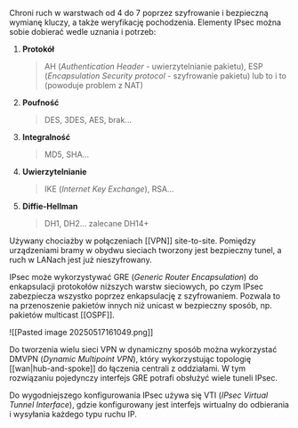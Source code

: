 Chroni ruch w warstwach od 4 do 7 poprzez szyfrowanie i bezpieczną wymianę kluczy, a także weryfikację pochodzenia. Elementy IPsec można sobie dobierać wedle uznania i potrzeb:
1. **Protokół**
   >AH (*Authentication Header* - uwierzytelnianie pakietu), ESP (*Encapsulation Security protocol* - szyfrowanie pakietu) lub to i to (powoduje problem z NAT)
2. **Poufność**
   >DES, 3DES, AES, brak...
3. **Integralność**
   >MD5, SHA...
4. **Uwierzytelnianie**
   >IKE (*Internet Key Exchange*), RSA...
5. **Diffie-Hellman**
   >DH1, DH2... zalecane DH14+

Używany chociażby w połączeniach [[VPN]] site-to-site. Pomiędzy urządzeniami bramy w obydwu sieciach tworzony jest bezpieczny tunel, a ruch w LANach jest już nieszyfrowany.

IPsec może wykorzystywać GRE (*Generic Router Encapsulation*) do enkapsulacji protokołów niższych warstw sieciowych, po czym IPsec zabezpiecza wszystko poprzez enkapsulację z szyfrowaniem. Pozwala to na przenoszenie pakietów innych niż unicast w bezpieczny sposób, np. pakietów multicast [[OSPF]].

![[Pasted image 20250517161049.png]]

Do tworzenia wielu sieci VPN w dynamiczny sposób można wykorzystać DMVPN (*Dynamic Multipoint VPN*), który wykorzystując topologię [[wan|hub-and-spoke]] do łączenia centrali z oddziałami. W tym rozwiązaniu pojedynczy interfejs GRE potrafi obsłużyć wiele tuneli IPsec.

Do wygodniejszego konfigurowania IPsec używa się VTI (*IPsec Virtual Tunnel Interface*), gdzie konfigurowany jest interfejs wirtualny do odbierania i wysyłania każdego typu ruchu IP. 